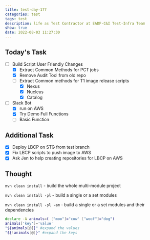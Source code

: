 ```yaml
---
title: test-day-177
categories: test
tags: test
description: life as Test Contractor at EADP-C&I Test-Infra Team
show: true
date: 2022-08-03 11:27:30
---
```

## Today's Task
- [ ] Build Script User Friendly Changes
    - [x] Extract Common Methods for PCT jobs
    - [x] Remove Audit Tool from old repo
    - [ ] Extract Common methods for T1 image release scripts
        - [x] Nexus
        - [x] Nucleus
        - [x] Catalog

- [ ] Slack Bot
    - [x] run on AWS
    - [x] Try Demo Full Functions
    - [ ] Basic Function

## Additional Task 
- [x] Deploy LBCP on STG from test branch
- [x] Fix LBCP scripts to push image to AWS
- [x] Ask Jen to help creating repositories for LBCP on AWS

## Thought

`mvn clean install` - build the whole multi-module project

`mvn clean install -pl` - build a single or a set modules

`mvn clean install -pl -am` - build a single or a set modules and their dependencies

```bash
declare -A animals=( ["moo"]="cow" ["woof"]="dog")
animals['key']='value'
"${animals[@]}" #expand the values
"${!animals[@]}" #expand the keys
```
